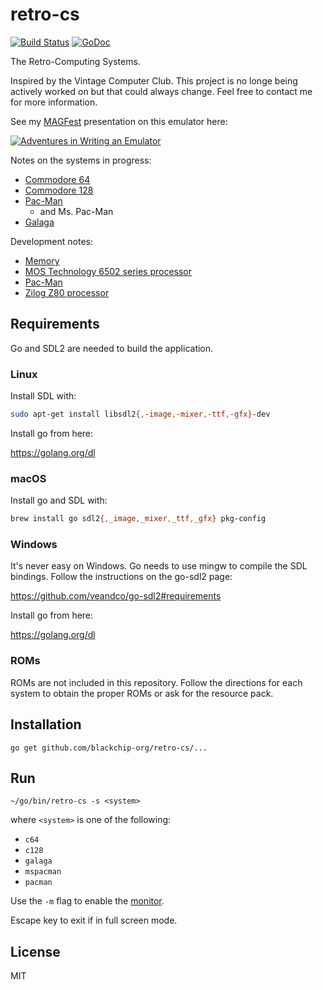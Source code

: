 # retro-cs

[![Build Status](https://travis-ci.com/blackchip-org/retro-cs.svg?branch=master)](https://travis-ci.com/blackchip-org/retro-cs) [![GoDoc](https://godoc.org/github.com/blackchip-org/retro-cs?status.svg)](https://godoc.org/github.com/blackchip-org/retro-cs)

The Retro-Computing Systems.

Inspired by the Vintage Computer Club. This project is no longe being actively
worked on but that could always change. Feel free to contact me for more
information.

See my [MAGFest](https://www.magfest.org/) presentation on this emulator here:

[![Adventures in Writing an Emulator](https://img.youtube.com/vi/kO0rGXFjIA8/0.jpg)](https://www.youtube.com/watch?v=kO0rGXFjIA8 "Adventures in Writing an Emulator")

Notes on the systems in progress:

- [Commodore 64](doc/c64.md)
- [Commodore 128](doc/c128.md)
- [Pac-Man](doc/pacman.md)
  - and Ms. Pac-Man
- [Galaga](doc/galaga.md)

Development notes:

- [Memory](doc/memory.md)
- [MOS Technology 6502 series processor](doc/m6502.md)
- [Pac-Man](https://github.com/blackchip-org/retro-cs/blob/master/doc/pacman.md#development-notes)
- [Zilog Z80 processor](doc/z80.md)

## Requirements

Go and SDL2 are needed to build the application.

### Linux

Install SDL with:

```bash
sudo apt-get install libsdl2{,-image,-mixer,-ttf,-gfx}-dev
```

Install go from here:

https://golang.org/dl

### macOS

Install go and SDL with:

```bash
brew install go sdl2{,_image,_mixer,_ttf,_gfx} pkg-config
```

### Windows

It's never easy on Windows. Go needs to use mingw to compile the SDL bindings. Follow the instructions on the go-sdl2 page:

https://github.com/veandco/go-sdl2#requirements

Install go from here:

https://golang.org/dl

### ROMs

ROMs are not included in this repository. Follow the directions for each system to obtain the proper ROMs or ask for the resource pack.


## Installation

```
go get github.com/blackchip-org/retro-cs/...
```

## Run

```
~/go/bin/retro-cs -s <system>
```

where `<system>` is one of the following:

- `c64`
- `c128`
- `galaga`
- `mspacman`
- `pacman`

Use the `-m` flag to enable the [monitor](doc/monitor.md).

Escape key to exit if in full screen mode.

## License

MIT
